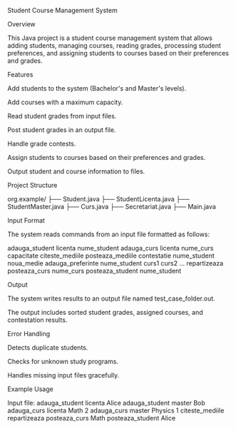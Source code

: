Student Course Management System

Overview

This Java project is a student course management system that allows adding students, managing courses, reading grades, processing student preferences, and assigning students to courses based on their preferences and grades.

Features

Add students to the system (Bachelor's and Master's levels).

Add courses with a maximum capacity.

Read student grades from input files.

Post student grades in an output file.

Handle grade contests.

Assign students to courses based on their preferences and grades.

Output student and course information to files.

Project Structure

org.example/
    ├── Student.java
    ├── StudentLicenta.java
    ├── StudentMaster.java
    ├── Curs.java
    ├── Secretariat.java
    ├── Main.java

Input Format

The system reads commands from an input file formatted as follows:

adauga_student licenta nume_student
adauga_curs licenta nume_curs capacitate
citeste_mediile
posteaza_mediile
contestatie nume_student noua_medie
adauga_preferinte nume_student curs1 curs2 ...
repartizeaza
posteaza_curs nume_curs
posteaza_student nume_student

Output

The system writes results to an output file named test_case_folder.out.

The output includes sorted student grades, assigned courses, and contestation results.

Error Handling

Detects duplicate students.

Checks for unknown study programs.

Handles missing input files gracefully.

Example Usage

Input file:
adauga_student licenta Alice
adauga_student master Bob
adauga_curs licenta Math 2
adauga_curs master Physics 1
citeste_mediile
repartizeaza
posteaza_curs Math
posteaza_student Alice
